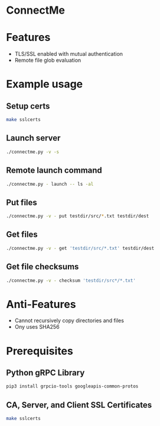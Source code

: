# ConnectMe

# Features
* TLS/SSL enabled with mutual authentication
* Remote file glob evaluation

# Example usage

## Setup certs
```bash
make sslcerts
```

## Launch server
```bash
./connectme.py -v -s
```

## Remote launch command
```bash
./connectme.py - launch -- ls -al
```

## Put files
```bash
./connectme.py -v - put testdir/src/*.txt testdir/dest
```

## Get files
```bash
./connectme.py -v - get 'testdir/src/*.txt' testdir/dest
```

## Get file checksums
```bash
./connectme.py -v - checksum 'testdir/src*/*.txt'
```

# Anti-Features
* Cannot recursively copy directories and files
* Ony uses SHA256

# Prerequisites

## Python gRPC Library
```bash
pip3 install grpcio-tools googleapis-common-protos
```

## CA, Server, and Client SSL Certificates
```bash
make sslcerts
```
